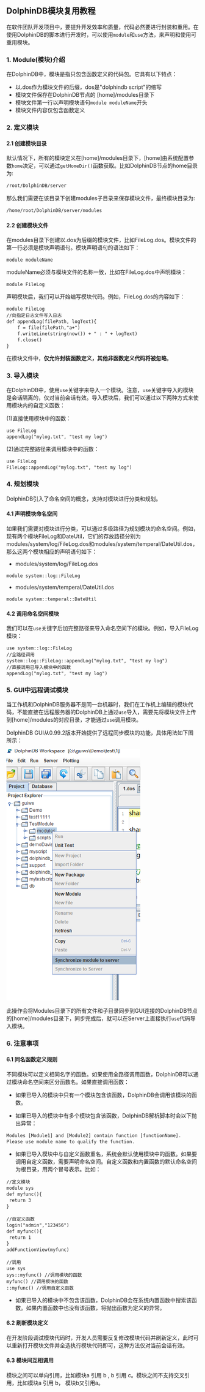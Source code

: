 ## DolphinDB模块复用教程
在软件团队开发项目中，要提升开发效率和质量，代码必然要进行封装和重用。在使用DolphinDB的脚本进行开发时，可以使用`module`和`use`方法，来声明和使用可重用模块。

### 1. Module(模块)介绍
在DolphinDB中，模块是指只包含函数定义的代码包。它具有以下特点：

* 以.dos作为模块文件的后缀，dos是"dolphindb script"的缩写
* 模块文件保存在DolphinDB节点的 [home]/modules目录下
* 模块文件第一行以声明模块语句`module moduleName`开头
* 模块文件内容仅包含函数定义

### 2. 定义模块

#### 2.1 创建模块目录

默认情况下，所有的模块定义在[home]/modules目录下，[home]由系统配置参数`home`决定，可以通过`getHomeDir()`函数获取。比如DolphinDB节点的home目录为:

```bash
/root/DolphinDB/server
```

那么我们需要在该目录下创建modules子目录来保存模块文件，最终模块目录为:

```bash
/home/root/DolphinDB/server/modules
```

#### 2.2 创建模块文件

在modules目录下创建以.dos为后缀的模块文件，比如FileLog.dos。模块文件的第一行必须是模块声明语句。模块声明语句的语法如下：

```
module moduleName
```

moduleName必须与模块文件的名称一致，比如在FileLog.dos中声明模块：

```
module FileLog
```

声明模块后，我们可以开始编写模块代码。例如，FileLog.dos的内容如下：

```
module FileLog
//向指定日志文件写入日志
def appendLog(filePath, logText){
	f = file(filePath,"a+")
	f.writeLine(string(now()) + " : " + logText)
	f.close()
}
```

在模块文件中，**仅允许封装函数定义，其他非函数定义代码将被忽略**。

### 3. 导入模块

在DolphinDB中，使用`use`关键字来导入一个模块。注意，`use`关键字导入的模块是会话隔离的，仅对当前会话有效。导入模块后，我们可以通过以下两种方式来使用模块内的自定义函数：

(1)直接使用模块中的函数：

```
use FileLog
appendLog("mylog.txt", "test my log")
```

(2)通过完整路径来调用模块中的函数：

```
use FileLog
FileLog::appendLog("mylog.txt", "test my log")
```

### 4. 规划模块

DolphinDB引入了命名空间的概念，支持对模块进行分类和规划。

#### 4.1 声明模块命名空间

如果我们需要对模块进行分类，可以通过多级路径为规划模块的命名空间。例如，现有两个模块FileLog和DateUtil，它们的存放路径分别为modules/system/log/FileLog.dos和modules/system/temperal/DateUtil.dos，那么这两个模块相应的声明语句如下：

* modules/system/log/FileLog.dos
```
module system::log::FileLog
```

* modules/system/temperal/DateUtil.dos
```
module system::temperal::DateUtil
```

#### 4.2 调用命名空间模块

我们可以在`use`关键字后加完整路径来导入命名空间下的模块。例如，导入FileLog模块：

```
use system::log::FileLog
//全路径调用
system::log::FileLog::appendLog("mylog.txt", "test my log")
//直接调用已导入模块中的函数
appendLog("mylog.txt", "test my log")

```

### 5. GUI中远程调试模块

当工作机和DolphinDB服务器不是同一台机器时，我们在工作机上编辑的模块代码，不能直接在远程服务器的DolphinDB上通过`use`导入，需要先将模块文件上传到[home]/modules的对应目录，才能通过`use`调用模块。

DolphinDB GUI从0.99.2版本开始提供了远程同步模块的功能，具体用法如下图所示：

![image](images/gui/module_sync.png)

此操作会将Modules目录下的所有文件和子目录同步到GUI连接的DolphinDB节点的[home]/modules目录下，同步完成后，就可以在Server上直接执行`use`代码导入模块。

### 6. 注意事项

#### 6.1 同名函数定义规则

不同模块可以定义相同名字的函数。如果使用全路径调用函数，DolphinDB可以通过模块命名空间来区分函数名。如果直接调用函数：

* 如果已导入的模块中只有一个模块包含该函数，DolphinDB会调用该模块的函数。

* 如果已导入的模块中有多个模块包含该函数，DolphinDB解析脚本时会以下抛出异常：
```
Modules [Module1] and [Module2] contain function [functionName]. Please use module name to qualify the function.
```
* 如果已导入模块中与自定义函数重名，系统会默认使用模块中的函数。如果要调用自定义函数，需要声明命名空间。自定义函数和内置函数的默认命名空间为根目录，用两个冒号表示。比如：

```
//定义模块
module sys
def myfunc(){
 return 3
}

//自定义函数
login("admin","123456")
def myfunc(){
 return 1
}
addFunctionView(myfunc)

//调用
use sys
sys::myfunc() //调用模块的函数
myfunc() //调用模块的函数
::myfunc() //调用自定义函数
```

* 如果已导入的模块中不包含该函数，DolphinDB会在系统内置函数中搜索该函数。如果内置函数中也没有该函数，将抛出函数为定义的异常。

#### 6.2 刷新模块定义

在开发阶段调试模块代码时，开发人员需要反复修改模块代码并刷新定义，此时可以重新打开模块文件并全选执行模块代码即可，这种方法仅对当前会话有效。

#### 6.3 模块间互相调用
模块之间可以单向引用，比如模块a 引用 b , b 引用 c。模块之间不支持交叉引用，比如模块a 引用 b， 模块b又引用a。
